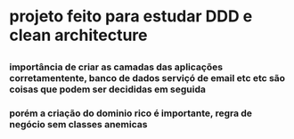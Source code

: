 # projeto feito para estudar DDD e clean architecture
## 

### importância de criar as camadas das aplicações corretamentente, banco de dados serviçó de email etc etc são coisas que podem ser decididas em seguida
### porém a criação do dominio rico é importante, regra de negócio sem classes anemicas 